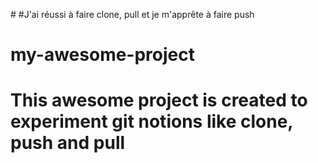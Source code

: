 #<achievements>
#J'ai réussi à faire clone, pull et je m'apprête à faire push

# my-awesome-project

# This awesome project is created to experiment git notions like clone, push and pull

